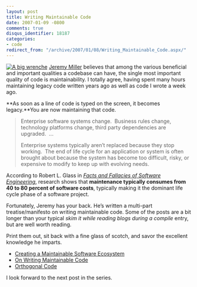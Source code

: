 ```yaml
---
layout: post
title: Writing Maintainable Code
date: 2007-01-09 -0800
comments: true
disqus_identifier: 18187
categories:
- code
redirect_from: "/archive/2007/01/08/Writing_Maintainable_Code.aspx/"
---
```


[![A big
wrenche](http://haacked.com/images/haacked_com/WindowsLiveWriter/WritingMaintainableCode_8727/496099_monkey_wrench_thumb%5B1%5D.jpg)](http://haacked.com/images/haacked_com/WindowsLiveWriter/WritingMaintainableCode_8727/496099_monkey_wrench%5B3%5D.jpg)
[Jeremy
Miller](http://codebetter.com/blogs/jeremy.miller/ "Jeremy Miller's Blog on CodeBetter Blogs")
believes that among the various beneficial and important qualities a
codebase can have, the single most important quality of code is
maintainability. I totally agree, having spent many hours maintaining
legacy code written years ago as well as code I wrote a week ago.

**As soon as a line of code is typed on the screen, it becomes
legacy.**You are now maintaining that code.

> Enterprise software systems change.  Business rules change, technology
> platforms change, third party dependencies are upgraded.  ...
>
> Enterprise systems typically aren’t replaced because they stop
> working.  The end of life cycle for an application or system is often
> brought about because the system has become too difficult, risky, or
> expensive to modify to keep up with evolving needs.

According to Robert L. Glass in [*Facts and Fallacies of Software
Engineering*](http://www.amazon.com/Facts-Fallacies-Software-Engineering-Robert/dp/0321117425 "Book on Amazon"),
research shows that **maintenance typically consumes from 40 to 80
percent of software costs**, typically making it the dominant life cycle
phase of a software project.

Fortunately, Jeremy has your back. He’s written a multi-part
treatise/manifesto on writing maintainable code. Some of the posts are a
bit longer than your typical *skim it while reading blogs during a
compile* entry, but are well worth reading.

Print them out, sit back with a fine glass of scotch, and savor the
excellent knowledge he imparts.

-   [Creating a Maintainable Software
    Ecosystem](http://codebetter.com/blogs/jeremy.miller/archive/2006/08/13/148258.aspx "Maintainable Software Ecosystem")
-   [On Writing Maintainable
    Code](http://codebetter.com/blogs/jeremy.miller/archive/2006/12/06/On-Writing-Maintainable-Code.aspx "Writing Maintainable Code")
-   [Orthogonal
    Code](http://codebetter.com/blogs/jeremy.miller/archive/2007/01/08/Orthogonal-Code.aspx?CommentPosted=true#commentmessage "Orthogonal Code")

I look forward to the next post in the series.

